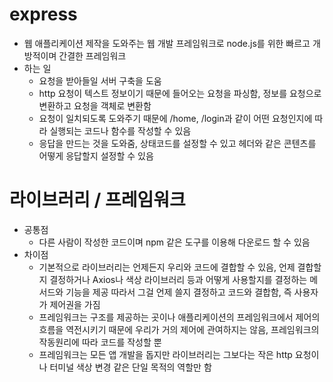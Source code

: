 # express

- 웹 애플리케이션 제작을 도와주는 웹 개발 프레임워크로 node.js를 위한 빠르고 개방적이며 간결한 프레임워크
- 하는 일
  - 요청을 받아들일 서버 구축을 도움
  - http 요청이 텍스트 정보이기 때문에 들어오는 요청을 파싱함, 정보를 요청으로 변환하고 요청을 객체로 변환함
  - 요청이 일치되도록 도와주기 때문에 /home, /login과 같이 어떤 요청인지에 따라 실행되는 코드나 함수를 작성할 수 있음
  - 응답을 만드는 것을 도와줌, 상태코드를 설정할 수 있고 헤더와 같은 콘텐츠를 어떻게 응답할지 설정할 수 있음

# 라이브러리 / 프레임워크

- 공통점
  - 다른 사람이 작성한 코드이며 npm 같은 도구를 이용해 다운로드 할 수 있음
- 차이점
  - 기본적으로 라이브러리는 언제든지 우리와 코드에 결합할 수 있음, 언제 결합할지 결정하거나 Axios나 색상 라이브러리 등과 어떻게 사용할지를 결정하는 메서드와 기능을 제공 따라서 그걸 언제 쓸지 결정하고 코드와 결합함, 즉 사용자가 제어권을 가짐
  - 프레임워크는 구조를 제공하는 곳이나 애플리케이션의 프레임워크에서 제어의 흐름을 역전시키기 때문에 우리가 거의 제어에 관여하지는 않음, 프레임워크의 작동원리에 따라 코드를 작성할 뿐
  - 프레임워크는 모든 앱 개발을 돕지만 라이브러리는 그보다는 작은 http 요청이나 터미널 색상 변경 같은 단일 목적의 역할만 함
